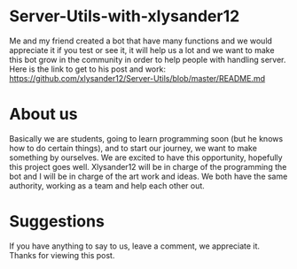 # Server-Utils-with-xlysander12
Me and my friend created a bot that have many functions and we would appreciate it if you test or see it, it will help us a lot and we want to make this bot grow in the community in order to help people with handling server.
Here is the link to get to his post and work: https://github.com/xlysander12/Server-Utils/blob/master/README.md
# About us
Basically we are students, going to learn programming soon (but he knows how to do certain things), and to start our journey, we want to make something by ourselves. We are excited to have this opportunity, hopefully this project goes well. Xlysander12 will be in charge of the programming the bot and I will be in charge of the art work and ideas.
We both have the same authority, working as a team and help each other out.
# Suggestions
If you have anything to say to us, leave a comment, we appreciate it. Thanks for viewing this post.

